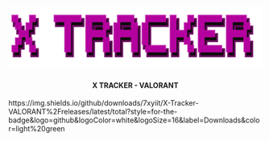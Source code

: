 <p align="center">
    <a href="https://github.com/7xyiit/X-Tracker-VALORANT/">
        <img src="assets/header.png" alt="Logo" width="533" height="125">
    </a>
<h4 align="center"> X TRACKER - VALORANT</h4>
https://img.shields.io/github/downloads/7xyiit/X-Tracker-VALORANT%2Freleases/latest/total?style=for-the-badge&logo=github&logoColor=white&logoSize=16&label=Downloads&color=light%20green
